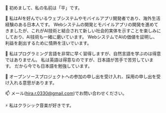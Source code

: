 👋 初めまして、私の名前は「平」です。

👀 私はAIを好んでいるウェブシステムやモバイルアプリ開発者であり、海外生活経験のある日本人です。
Webシステムの開発とモバイルアプリの開発を進めてきましたが、これがAI技術と結合されて新しい社会的実体を示すことを楽しみにしており、AI技術も一緒に磨いています。
WebシステムでAIの価値を証明し、利益を創出するために情熱を注いでいます。

🌱 私はプログラミング言語を非常に早く習得しますが、自然言語を学ぶのは得意ではありません。
   私は英語は得意なのですが、日本語が苦手で苦労しています。 だから今でも日本語を勉強しています。
   
💞️ オープンソースプロジェクトへの参加の申し出を受け入れ、採用の申し出を受け入れる意思があります。

📫 メール(hira.r.0330@gmail.com)でお問い合わせください。

⚡ 私はクラシック音楽が好きです。
